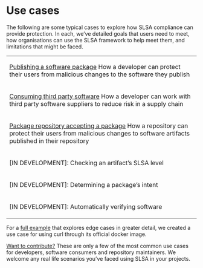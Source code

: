 # Use cases

<span class="subtitle">

The following are some typical cases to explore how SLSA compliance can provide protection. In each, we’ve detailed goals that users need to meet, how organisations can use the SLSA framework to help meet them, and limitations that might be faced.

</span>

<table class="link-tree use-cases">
<tr>
<td>

[Publishing a software package](/publishing-a-software-package.md)
How a developer can protect their users from malicious changes to the software they publish

</td>
</tr>
<tr>
<td>

[Consuming third party software](/consuming-third-party-software.md)
How a developer can work with third party software suppliers to reduce risk in a supply chain

</td>
</tr>
<tr>
<td>

[Package repository accepting a package](/package-repository-accepting-a-software-package.md)
How a repository can protect their users from malicious changes to software artifacts published in their repository

</td>
</tr>
<tr>
<td>

[IN DEVELOPMENT]: Checking an artifact’s SLSA level

</td>
</tr>
<tr>
<td>

[IN DEVELOPMENT]: Determining a package’s intent

</td>
</tr>
<td>

[IN DEVELOPMENT]: Automatically verifying software
</td>
</tr>

</table>

For a [full example](../example.md) that explores edge cases in greater detail, we created a use case for using curl through its official docker image.

[Want to contribute?](https://github.com/slsa-framework/slsa/tree/main/case-studies) These are only a few of the most common use cases for developers, software consumers and repository maintainers.  We welcome any real life scenarios you’ve faced using SLSA in your projects.
